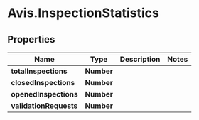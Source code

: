 # Avis.InspectionStatistics

## Properties

| Name                   | Type       | Description | Notes |
| ---------------------- | ---------- | ----------- | ----- |
| **totalInspections**   | **Number** |             |
| **closedInspections**  | **Number** |             |
| **openedInspections**  | **Number** |             |
| **validationRequests** | **Number** |             |
